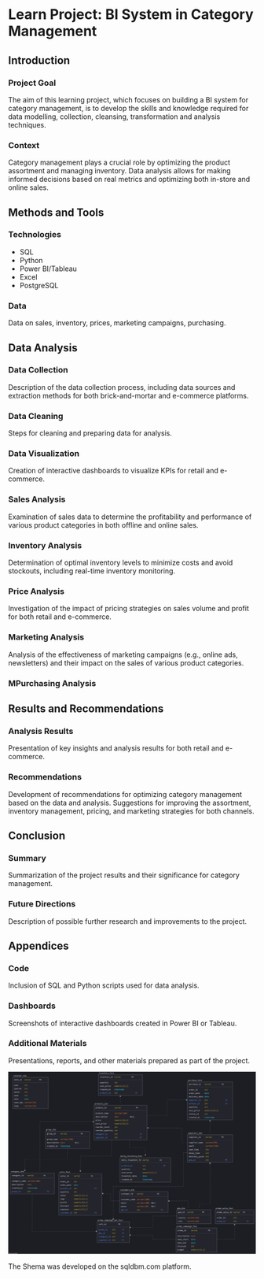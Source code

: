 # Learn Project: BI System in Category Management

## Introduction
### Project Goal
The aim of this learning project, which focuses on building a BI system for category management, is to develop the skills and knowledge required for data modelling, collection, cleansing, transformation and analysis techniques.

### Context
Category management plays a crucial role by optimizing the product assortment and managing inventory. Data analysis allows for making informed decisions based on real metrics and optimizing both in-store and online sales.

## Methods and Tools
### Technologies
- SQL
- Python
- Power BI/Tableau
- Excel
- PostgreSQL

### Data
Data on sales, inventory, prices, marketing campaigns, purchasing.

## Data Analysis
### Data Collection
Description of the data collection process, including data sources and extraction methods for both brick-and-mortar and e-commerce platforms.

### Data Cleaning
Steps for cleaning and preparing data for analysis.

### Data Visualization
Creation of interactive dashboards to visualize KPIs for retail and e-commerce.

### Sales Analysis
Examination of sales data to determine the profitability and performance of various product categories in both offline and online sales.

### Inventory Analysis
Determination of optimal inventory levels to minimize costs and avoid stockouts, including real-time inventory monitoring.

### Price Analysis
Investigation of the impact of pricing strategies on sales volume and profit for both retail and e-commerce.

### Marketing Analysis
Analysis of the effectiveness of marketing campaigns (e.g., online ads, newsletters) and their impact on the sales of various product categories.

### MPurchasing Analysis


## Results and Recommendations
### Analysis Results
Presentation of key insights and analysis results for both retail and e-commerce.

### Recommendations
Development of recommendations for optimizing category management based on the data and analysis. Suggestions for improving the assortment, inventory management, pricing, and marketing strategies for both channels.

## Conclusion
### Summary
Summarization of the project results and their significance for category management.

### Future Directions
Description of possible further research and improvements to the project.

## Appendices
### Code
Inclusion of SQL and Python scripts used for data analysis.

### Dashboards
Screenshots of interactive dashboards created in Power BI or Tableau.

### Additional Materials
Presentations, reports, and other materials prepared as part of the project.


![Data model](data_model-1.jpg)

The Shema was developed on the sqldbm.com platform.